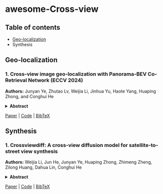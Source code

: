 # awesome-Cross-view

## Table of contents
- [Geo-localization](#Geo-localization)
- Synthesis

## Geo-localization

### 1. Cross-view image geo-localization with Panorama-BEV Co-Retrieval Network (ECCV 2024)
**Authors:** Junyan Ye, Zhutao Lv, Weijia Li, Jinhua Yu, Haote Yang, Huaping Zhong, and Conghui He
<details span>
<summary><b>Abstract</b></summary>
Cross-view geolocalization identifies the geographic location of street view images by matching them with a georeferenced satellite database. Significant challenges arise due to the drastic appearance and geometry differences between views. In this paper, we propose a new approach for cross-view image geo-localization, i.e., the Panorama-BEV Co-Retrieval Network. Specifically, by utilizing the ground plane assumption and geometric relations, we convert street view panorama images into the BEV view, reducing the gap between street panoramas and satellite imagery. In the existing retrieval of street view panorama images and satellite images, we introduce BEV and satellite image retrieval branches for collaborative retrieval. By retaining the original street view retrieval branch, we overcome the limited perception range issue of BEV representation. Our network enables comprehensive perception of both the global layout and local details around the street view capture locations. Additionally, we introduce CVGlobal, a global cross-view dataset that is closer to real-world scenarios. This dataset adopts a more realistic setup, with street view directions not aligned with satellite images. CVGlobal also includes cross-regional, cross-temporal, and street view to map retrieval tests, enabling a comprehensive evaluation of algorithm performance. Our method excels in multiple tests on common cross-view datasets such as CVUSA, CVACT, VIGOR, and our newly introduced CVGlobal, surpassing the current state-of-the-art approaches.
</details>

[Paper](https://arxiv.org/pdf/2408.05475) | [Code](https://github.com/yejy53/EP-BEV) | [BibTeX](./citations/ye2024cross.txt)





## Synthesis

### 1. Crossviewdiff: A cross-view diffusion model for satellite-to-street view synthesis
**Authors:** Weijia Li, Jun He, Junyan Ye, Huaping Zhong, Zhimeng Zheng, Zilong Huang, Dahua Lin, Conghui He
<details span>
<summary><b>Abstract</b></summary>
Satellite-to-street view synthesis aims at generating a realistic street-view image from its corresponding satellite-view image. Although stable diffusion models have exhibit remarkable performance in a variety of image generation applications, their reliance on similar-view inputs to control the generated structure or texture restricts their application to the challenging cross-view synthesis task. In this work, we propose CrossViewDiff, a cross-view diffusion model for satellite-to-street view synthesis. To address the challenges posed by the large discrepancy across views, we design the satellite scene structure estimation and cross-view texture mapping modules to construct the structural and textural controls for street-view image synthesis. We further design a cross-view control guided denoising process that incorporates the above controls via an enhanced cross-view attention module. To achieve a more comprehensive evaluation of the synthesis results, we additionally design a GPT-based scoring method as a supplement to standard evaluation metrics. We also explore the effect of different data sources (e.g., text, maps, building heights, and multi-temporal satellite imagery) on this task. Results on three public cross-view datasets show that CrossViewDiff outperforms current state-of-the-art on both standard and GPT-based evaluation metrics, generating high-quality street-view panoramas with more realistic structures and textures across rural, suburban, and urban scenes.
</details>

[Paper](https://arxiv.org/pdf/2408.14765) | [Code](https://opendatalab.github.io/CrossViewDiff/) | [BibTeX]()
